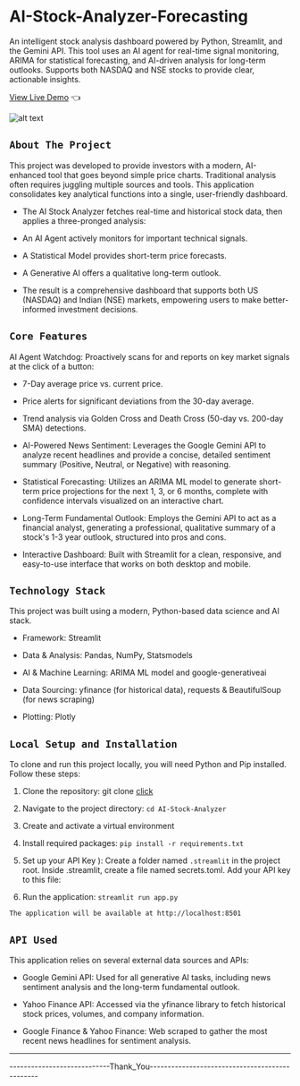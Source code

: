 # AI-Stock-Analyzer-Forecasting
An intelligent stock analysis dashboard powered by Python, Streamlit, and the Gemini API. This tool uses an AI agent for real-time signal monitoring, ARIMA for statistical forecasting, and AI-driven analysis for long-term outlooks. Supports both NASDAQ and NSE stocks to provide clear, actionable insights.


[View Live Demo](https://ai-stock-analyzer-forecasting-lq3u6u6yvpss3hdbv7zxhh.streamlit.app/) 👈

![alt text](image.png)

## `About The Project`
This project was developed to provide investors with a modern, AI-enhanced tool that goes beyond simple price charts. Traditional analysis often requires juggling multiple sources and tools. This application consolidates key analytical functions into a single, user-friendly dashboard.

- The AI Stock Analyzer fetches real-time and historical stock data, then applies a three-pronged analysis:

- An AI Agent actively monitors for important technical signals.

- A Statistical Model provides short-term price forecasts.

- A Generative AI offers a qualitative long-term outlook.

- The result is a comprehensive dashboard that supports both US (NASDAQ) and Indian (NSE) markets, empowering users to make better-informed investment decisions.

## `Core Features`
AI Agent Watchdog: Proactively scans for and reports on key market signals at the click of a button:

- 7-Day average price vs. current price.

- Price alerts for significant deviations from the 30-day average.

- Trend analysis via Golden Cross and Death Cross (50-day vs. 200-day SMA) detections.

- AI-Powered News Sentiment: Leverages the Google Gemini API to analyze recent headlines and provide a concise, detailed sentiment summary (Positive, Neutral, or Negative) with reasoning.

- Statistical Forecasting: Utilizes an ARIMA ML model to generate short-term price projections for the next 1, 3, or 6 months, complete with confidence intervals visualized on an interactive chart.

- Long-Term Fundamental Outlook: Employs the Gemini API to act as a financial analyst, generating a professional, qualitative summary of a stock's 1-3 year outlook, structured into pros and cons.

- Interactive Dashboard: Built with Streamlit for a clean, responsive, and easy-to-use interface that works on both desktop and mobile.

## `Technology Stack`
This project was built using a modern, Python-based data science and AI stack.

- Framework: Streamlit

- Data & Analysis: Pandas, NumPy, Statsmodels

- AI & Machine Learning: ARIMA ML model and google-generativeai

- Data Sourcing: yfinance (for historical data), requests & BeautifulSoup (for news scraping)

- Plotting: Plotly

## `Local Setup and Installation`
To clone and run this project locally, you will need Python and Pip installed. Follow these steps:

1. Clone the repository:
git clone [click](https://github.com/navYadav20/AI-Stock-Analyzer-Forecasting.git)

2. Navigate to the project directory: `cd AI-Stock-Analyzer`

3. Create and activate a virtual environment

4. Install required packages: `pip install -r requirements.txt`

5. Set up your API Key ): Create a folder named `.streamlit` in the project root.
 Inside .streamlit, create a file named secrets.toml. Add your API key to this file:

6. Run the application: `streamlit run app.py`

`The application will be available at http://localhost:8501`

## `API Used`
This application relies on several external data sources and APIs:

- Google Gemini API: Used for all generative AI tasks, including news sentiment analysis and the long-term fundamental outlook.

- Yahoo Finance API: Accessed via the yfinance library to fetch historical stock prices, volumes, and company information.

- Google Finance & Yahoo Finance: Web scraped to gather the most recent news headlines for sentiment analysis.

------------------------------------------------------------------------------------
----------------------------Thank_You-----------------------------------------------
